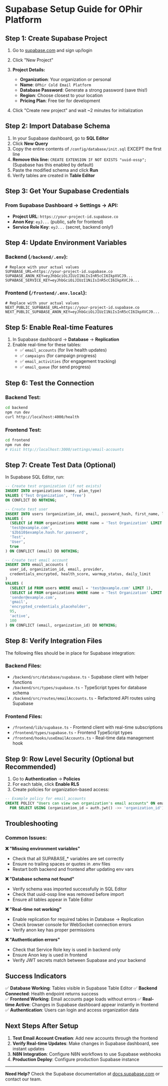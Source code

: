 # Supabase Setup Guide for OPhir Platform

## Step 1: Create Supabase Project

1. Go to [supabase.com](https://supabase.com) and sign up/login
2. Click "New Project"
3. **Project Details:**
   - **Organization**: Your organization or personal
   - **Name**: `OPhir Cold Email Platform`
   - **Database Password**: Generate a strong password (save this!)
   - **Region**: Choose closest to your location
   - **Pricing Plan**: Free tier for development

4. Click "Create new project" and wait ~2 minutes for initialization

## Step 2: Import Database Schema

1. In your Supabase dashboard, go to **SQL Editor**
2. Click **New Query**
3. Copy the entire contents of `/config/database/init.sql` EXCEPT the first line
4. **Remove this line:** `CREATE EXTENSION IF NOT EXISTS "uuid-ossp";` (Supabase has this enabled by default)
5. Paste the modified schema and click **Run**
6. Verify tables are created in **Table Editor**

## Step 3: Get Your Supabase Credentials

### From Supabase Dashboard → Settings → API:
- **Project URL**: `https://your-project-id.supabase.co`
- **Anon Key**: `eyJ...` (public, safe for frontend)
- **Service Role Key**: `eyJ...` (secret, backend only!)

## Step 4: Update Environment Variables

### Backend (`/backend/.env`):
```env
# Replace with your actual values
SUPABASE_URL=https://your-project-id.supabase.co
SUPABASE_ANON_KEY=eyJhbGciOiJIUzI1NiIsInR5cCI6IkpXVCJ9...
SUPABASE_SERVICE_KEY=eyJhbGciOiJIUzI1NiIsInR5cCI6IkpXVCJ9...
```

### Frontend (`/frontend/.env.local`):
```env
# Replace with your actual values  
NEXT_PUBLIC_SUPABASE_URL=https://your-project-id.supabase.co
NEXT_PUBLIC_SUPABASE_ANON_KEY=eyJhbGciOiJIUzI1NiIsInR5cCI6IkpXVCJ9...
```

## Step 5: Enable Real-time Features

1. In Supabase dashboard → **Database** → **Replication**
2. Enable real-time for these tables:
   - ✅ `email_accounts` (for live health updates)
   - ✅ `campaigns` (for campaign progress)
   - ✅ `email_activities` (for engagement tracking)
   - ✅ `email_queue` (for send progress)

## Step 6: Test the Connection

### Backend Test:
```bash
cd backend
npm run dev
curl http://localhost:4000/health
```

### Frontend Test:
```bash  
cd frontend
npm run dev
# Visit http://localhost:3000/settings/email-accounts
```

## Step 7: Create Test Data (Optional)

In Supabase SQL Editor, run:
```sql
-- Create test organization (if not exists)
INSERT INTO organizations (name, plan_type) 
VALUES ('Test Organization', 'free')
ON CONFLICT DO NOTHING;

-- Create test user
INSERT INTO users (organization_id, email, password_hash, first_name, last_name, email_verified)
VALUES (
  (SELECT id FROM organizations WHERE name = 'Test Organization' LIMIT 1),
  'test@example.com',
  '$2b$10$example.hash.for.password',
  'Test',
  'User',
  true
) ON CONFLICT (email) DO NOTHING;

-- Create test email account
INSERT INTO email_accounts (
  user_id, organization_id, email, provider, 
  credentials_encrypted, health_score, warmup_status, daily_limit
)
VALUES (
  (SELECT id FROM users WHERE email = 'test@example.com' LIMIT 1),
  (SELECT id FROM organizations WHERE name = 'Test Organization' LIMIT 1),
  'sender@example.com',
  'gmail',
  'encrypted_credentials_placeholder',
  95,
  'active',
  100
) ON CONFLICT (email, organization_id) DO NOTHING;
```

## Step 8: Verify Integration Files

The following files should be in place for Supabase integration:

### Backend Files:
- `/backend/src/database/supabase.ts` - Supabase client with helper functions
- `/backend/src/types/supabase.ts` - TypeScript types for database schema
- `/backend/src/routes/emailAccounts.ts` - Refactored API routes using Supabase

### Frontend Files:
- `/frontend/lib/supabase.ts` - Frontend client with real-time subscriptions
- `/frontend/types/supabase.ts` - Frontend TypeScript types
- `/frontend/hooks/useEmailAccounts.ts` - Real-time data management hook

## Step 9: Row Level Security (Optional but Recommended)

1. Go to **Authentication** → **Policies**
2. For each table, click **Enable RLS**
3. Create policies for organization-based access:

```sql
-- Example policy for email_accounts
CREATE POLICY "Users can view own organization's email accounts" ON email_accounts
  FOR SELECT USING (organization_id = auth.jwt() ->> 'organization_id');
```

## Troubleshooting

### Common Issues:

**❌ "Missing environment variables"**
- Check that all SUPABASE_* variables are set correctly
- Ensure no trailing spaces or quotes in .env files
- Restart both backend and frontend after updating env vars

**❌ "Database schema not found"**
- Verify schema was imported successfully in SQL Editor
- Check that uuid-ossp line was removed before import
- Ensure all tables appear in Table Editor

**❌ "Real-time not working"**
- Enable replication for required tables in Database → Replication
- Check browser console for WebSocket connection errors
- Verify anon key has proper permissions

**❌ "Authentication errors"**  
- Check that Service Role key is used in backend only
- Ensure Anon key is used in frontend
- Verify JWT secrets match between Supabase and your backend

## Success Indicators

✅ **Database Working**: Tables visible in Supabase Table Editor
✅ **Backend Connected**: Health endpoint returns success  
✅ **Frontend Working**: Email accounts page loads without errors
✅ **Real-time Active**: Changes in Supabase dashboard appear instantly in frontend
✅ **Authentication**: Users can login and access organization data

## Next Steps After Setup

1. **Test Email Account Creation**: Add new accounts through the frontend
2. **Verify Real-time Updates**: Make changes in Supabase dashboard, see instant updates
3. **N8N Integration**: Configure N8N workflows to use Supabase webhooks
4. **Production Deploy**: Configure production Supabase instance

---

**Need Help?** Check the Supabase documentation at [docs.supabase.com](https://docs.supabase.com) or contact our team.